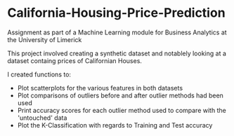 # California-Housing-Price-Prediction
Assignment as part of a Machine Learning module for Business Analytics at the University of Limerick

This project involved creating a synthetic dataset and notablely looking at a dataset containg prices of Californian Houses.

I created functions to:
- Plot scatterplots for the various features in both datasets
- Plot comparisons of outliers before and after outlier methods had been used
- Print accuracy scores for each outlier method used to compare with the 'untouched' data
- Plot the K-Classification with regards to Training and Test accuracy
